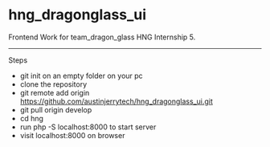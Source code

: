# hng_dragonglass_ui
Frontend Work for team_dragon_glass HNG Internship 5.
***
Steps
* git init on an empty folder on your pc
* clone the repository  
* git remote add origin https://github.com/austinjerrytech/hng_dragonglass_ui.git
* git pull origin develop
* cd hng
* run php -S localhost:8000 to start server
* visit localhost:8000 on browser 
